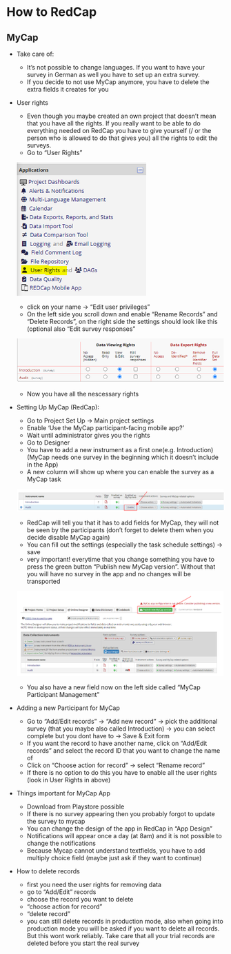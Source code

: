 # How to RedCap

## MyCap

- Take care of:
    - It’s not possible to change languages. If you want to have your survey in German as well you have to set up an extra survey.
    - If you decide to not use MyCap anymore, you have to delete the extra fields it creates for you
- User rights
    - Even though you maybe created an own project that doesn’t mean that you have all the rights. If you really want to be able to do everything needed on RedCap you have to give yourself (/ or the person who is allowed to do that gives you) all the rights to edit the surveys.
    - Go to “User Rights”
    
    ![Untitled](img/picture1.png)
    
    - click on your name → “Edit user privileges”
    - On the left side you scroll down and enable “Rename Records” and “Delete Records”, on the right side the settings should look like this (optional also “Edit survey responses”
    
    ![Untitled](img/picture2.png)
    
    - Now you have all the nescessary rights
- Setting Up MyCap (RedCap):
    - Go to Project Set Up → Main project settings
    - Enable ‘Use the MyCap participant-facing mobile app?’
    - Wait until administrator gives you the rights
    - Go to Designer
    - You have to add a new instrument as a first one(e.g. Introduction) (MyCap needs one survey in the beginning which it doesn’t include in the App)
    - A new column will show up where you can enable the survey as a MyCap task
    
    ![Untitled](img/picture3.png)
    
    - RedCap will tell you that it has to add fields for MyCap, they will not be seen by the participants (don’t forget to delete them when you decide disable MyCap again)
    - You can fill out the settings (especially the task schedule settings) → save
    - very important! everytime that you change something you have to press the green button “Publish new MyCap version”. Without that you will have no survey in the app and no changes will be transported
    
    ![Untitled](img/picture4.png)
    
    - You also have a new field now on the left side called “MyCap Participant Management”
- Adding a new Participant for MyCap
    - Go to “Add/Edit records” → “Add new record” → pick the additional survey (that you maybe also called Introduction) → you can select complete but you dont have to → Save & Exit form
    - If you want the record to have another name, click on “Add/Edit records” and select the record ID that you want to change the name of
    - Click on “Choose action for record” → select “Rename record”
    - If there is no option to do this you have to enable all the user rights (look in User Rights in above)
- Things important for MyCap App
    - Download from Playstore possible
    - If there is no survey appearing then you probably forgot to update the survey to mycap
    - You can change the design of the app in RedCap in “App Design”
    - Notifications will appear once a day (at 8am) and it is not possible to change the notifications
    - Because Mycap cannot understand textfields, you have to add multiply choice field (maybe just ask if they want to continue)
    
- How to delete records
    - first you need the user rights for removing data
    - go to “Add/Edit” records
    - choose the record you want to delete
    - “choose action for record”
    - “delete record”
    - you can still delete records in production mode, also when going into production mode you will be asked if you want to delete all records. But this wont work reliably. Take care that all your trial records are deleted before you start the real survey